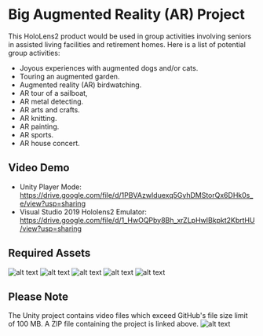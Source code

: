 # Big Augmented Reality (AR) Project
This HoloLens2 product would be used in group activities involving seniors in assisted living facilities and retirement homes. Here is a list of potential group activities:
- Joyous experiences with augmented dogs and/or cats.
-	Touring an augmented garden.
-	Augmented reality (AR) birdwatching.
-	AR tour of a sailboat,
-	AR metal detecting.
-	AR arts and crafts.
-	AR knitting.
-	AR painting.
-	AR sports.
-	AR house concert.
## Video Demo
- Unity Player Mode: https://drive.google.com/file/d/1PBVAzwIduexq5GyhDMStorQx6DHk0s_e/view?usp=sharing
- Visual Studio 2019 Hololens2 Emulator: https://drive.google.com/file/d/1_HwOQPby8Bh_xrZLpHwIBkpkt2KbrtHU/view?usp=sharing
## Required Assets
![alt text](https://github.com/marcohcanada/Big-Augmented-Reality-Project/blob/main/Assets.PNG?raw=true)
![alt text](https://github.com/marcohcanada/Big-Augmented-Reality-Project/blob/main/AssetsMaterials.PNG?raw=true)
![alt text](https://github.com/marcohcanada/Big-Augmented-Reality-Project/blob/main/AssetsMediaPlayerUIIconSet.PNG?raw=true)
![alt text](https://github.com/marcohcanada/Big-Augmented-Reality-Project/blob/main/AssetsMediaPlayerUIIconSetTextures.PNG?raw=true)
![alt text](https://github.com/marcohcanada/Big-Augmented-Reality-Project/blob/main/AssetsVideos.PNG?raw=true)
## Please Note
The Unity project contains video files which exceed GitHub's file size limit of 100 MB. A ZIP file containing the project is linked above.
![alt text](https://github.com/marcohcanada/Big-Augmented-Reality-Project/blob/main/PleaseNote.PNG?raw=true)

